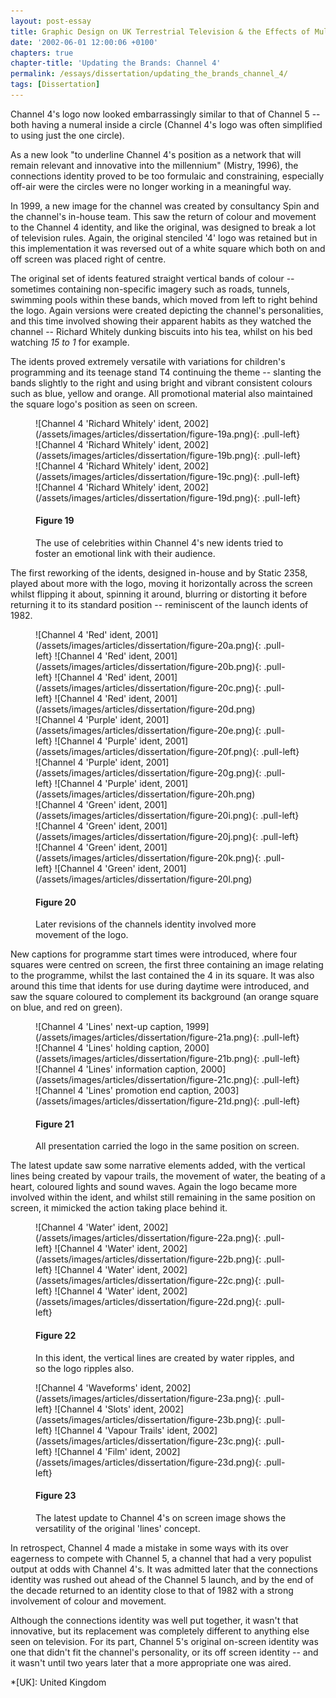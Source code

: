 ```yaml
---
layout: post-essay
title: Graphic Design on UK Terrestrial Television & the Effects of Multi-Channel Growth
date: '2002-06-01 12:00:06 +0100'
chapters: true
chapter-title: 'Updating the Brands: Channel 4'
permalink: /essays/dissertation/updating_the_brands_channel_4/
tags: [Dissertation]
---
```

Channel 4's logo now looked embarrassingly similar to that of Channel 5 -- both having a numeral inside a circle (Channel 4's logo was often simplified to using just the one circle).

As a new look "to underline Channel 4's position as a network that will remain relevant and innovative into the millennium" (Mistry, 1996), the connections identity proved to be too formulaic and constraining, especially off-air were the circles were no longer working in a meaningful way.

In 1999, a new image for the channel was created by consultancy Spin and the channel's in-house team. This saw the return of colour and movement to the Channel 4 identity, and like the original, was designed to break a lot of television rules. Again, the original stenciled '4' logo was retained but in this implementation it was reversed out of a white square which both on and off screen was placed right of centre.

The original set of idents featured straight vertical bands of colour -- sometimes containing non-specific imagery such as roads, tunnels, swimming pools within these bands, which moved from left to right behind the logo. Again versions were created depicting the channel's personalities, and this time involved showing their apparent habits as they watched the channel -- Richard Whitely dunking biscuits into his tea, whilst on his bed watching <cite>15 to 1</cite> for example.

The idents proved extremely versatile with variations for children's programming and its teenage stand T4 continuing the theme -- slanting the bands slightly to the right and using bright and vibrant consistent colours such as blue, yellow and orange. All promotional material also maintained the square logo's position as seen on screen.

<figure id="figure-19">
    ![Channel 4 'Richard Whitely' ident, 2002](/assets/images/articles/dissertation/figure-19a.png){: .pull-left}
    ![Channel 4 'Richard Whitely' ident, 2002](/assets/images/articles/dissertation/figure-19b.png){: .pull-left}
    ![Channel 4 'Richard Whitely' ident, 2002](/assets/images/articles/dissertation/figure-19c.png){: .pull-left}
    ![Channel 4 'Richard Whitely' ident, 2002](/assets/images/articles/dissertation/figure-19d.png){: .pull-left}
    <figcaption>
        <h4>Figure 19</h4>
        <p>The use of celebrities within Channel 4's new idents tried to foster an emotional link with their audience.</p>
    </figcaption>
</figure>

The first reworking of the idents, designed in-house and by Static 2358, played about more with the logo, moving it horizontally across the screen whilst flipping it about, spinning it around, blurring or distorting it before returning it to its standard position -- reminiscent of the launch idents of 1982.

<figure id="figure-20">
    ![Channel 4 'Red' ident, 2001](/assets/images/articles/dissertation/figure-20a.png){: .pull-left}
    ![Channel 4 'Red' ident, 2001](/assets/images/articles/dissertation/figure-20b.png){: .pull-left}
    ![Channel 4 'Red' ident, 2001](/assets/images/articles/dissertation/figure-20c.png){: .pull-left}
    ![Channel 4 'Red' ident, 2001](/assets/images/articles/dissertation/figure-20d.png)<br/>
    ![Channel 4 'Purple' ident, 2001](/assets/images/articles/dissertation/figure-20e.png){: .pull-left} 
    ![Channel 4 'Purple' ident, 2001](/assets/images/articles/dissertation/figure-20f.png){: .pull-left}
    ![Channel 4 'Purple' ident, 2001](/assets/images/articles/dissertation/figure-20g.png){: .pull-left}
    ![Channel 4 'Purple' ident, 2001](/assets/images/articles/dissertation/figure-20h.png)<br/>
    ![Channel 4 'Green' ident, 2001](/assets/images/articles/dissertation/figure-20i.png){: .pull-left}
    ![Channel 4 'Green' ident, 2001](/assets/images/articles/dissertation/figure-20j.png){: .pull-left}
    ![Channel 4 'Green' ident, 2001](/assets/images/articles/dissertation/figure-20k.png){: .pull-left}
    ![Channel 4 'Green' ident, 2001](/assets/images/articles/dissertation/figure-20l.png)
    <figcaption>
        <h4>Figure 20</h4>
        <p>Later revisions of the channels identity involved more movement of the logo.</p>
    </figcaption>
</figure>

New captions for programme start times were introduced, where four squares were centred on screen, the first three containing an image relating to the programme, whilst the last contained the 4 in its square. It was also around this time that idents for use during daytime were introduced, and saw the square coloured to complement its background (an orange square on blue, and red on green).

<figure id="figure-21">
    ![Channel 4 'Lines' next-up caption, 1999](/assets/images/articles/dissertation/figure-21a.png){: .pull-left}
    ![Channel 4 'Lines' holding caption, 2000](/assets/images/articles/dissertation/figure-21b.png){: .pull-left}
    ![Channel 4 'Lines' information caption, 2000](/assets/images/articles/dissertation/figure-21c.png){: .pull-left}
    ![Channel 4 'Lines' promotion end caption, 2003](/assets/images/articles/dissertation/figure-21d.png){: .pull-left}
    <figcaption>
        <h4>Figure 21</h4>
        <p>All presentation carried the logo in the same position on screen.</p>
    </figcaption>
</figure>

The latest update saw some narrative elements added, with the vertical lines being created by vapour trails, the movement of water, the beating of a heart, coloured lights and sound waves. Again the logo became more involved within the ident, and whilst still remaining in the same position on screen, it mimicked the action taking place behind it.

<figure id="figure-22">
    ![Channel 4 'Water' ident, 2002](/assets/images/articles/dissertation/figure-22a.png){: .pull-left}
    ![Channel 4 'Water' ident, 2002](/assets/images/articles/dissertation/figure-22b.png){: .pull-left}
    ![Channel 4 'Water' ident, 2002](/assets/images/articles/dissertation/figure-22c.png){: .pull-left}
    ![Channel 4 'Water' ident, 2002](/assets/images/articles/dissertation/figure-22d.png){: .pull-left}
    <figcaption>
        <h4>Figure 22</h4>
        <p>In this ident, the vertical lines are created by water ripples, and so the logo ripples also.</p>
    </figcaption>
</figure>

<figure id="figure-23">
    ![Channel 4 'Waveforms' ident, 2002](/assets/images/articles/dissertation/figure-23a.png){: .pull-left} 
    ![Channel 4 'Slots' ident, 2002](/assets/images/articles/dissertation/figure-23b.png){: .pull-left}
    ![Channel 4 'Vapour Trails' ident, 2002](/assets/images/articles/dissertation/figure-23c.png){: .pull-left} 
    ![Channel 4 'Film' ident, 2002](/assets/images/articles/dissertation/figure-23d.png){: .pull-left}
    <figcaption>
        <h4>Figure 23</h4>
        <p>The latest update to Channel 4's on screen image shows the versatility of the original 'lines' concept.</p>
    </figcaption>
</figure>

In retrospect, Channel 4 made a mistake in some ways with its over eagerness to compete with Channel 5, a channel that had a very populist output at odds with Channel 4's. It was admitted later that the connections identity was rushed out ahead of the Channel 5 launch, and by the end of the decade returned to an identity close to that of 1982 with a strong involvement of colour and movement.

Although the connections identity was well put together, it wasn't that innovative, but its replacement was completely different to anything else seen on television. For its part, Channel 5's original on-screen identity was one that didn't fit the channel's personality, or its off screen identity -- and it wasn't until two years later that a more appropriate one was aired.

*[UK]: United Kingdom